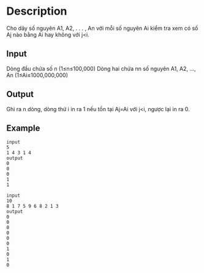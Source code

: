 # Description
Cho dãy số nguyên A1, A2, . . . , An với mỗi số nguyên Ai kiểm tra xem có số Aj nào bằng Ai hay không với j<i.
## Input
Dòng đầu chứa số n (1≤n≤100,000)
Dòng hai chứa nn số nguyên A1, A2, ..., An (1≤Ai≤1000,000,000)
## Output
Ghi ra n dòng, dòng thứ i in ra 1 nếu tồn tại Aj=Ai với j<i, ngược lại in ra 0.
## Example
    input
    5
    1 4 3 1 4
    output
    0
    0
    0
    1
    1

    input
    10
    8 1 7 5 9 6 8 2 1 3
    output
    0
    0
    0
    0
    0
    0
    1
    0
    1
    0


